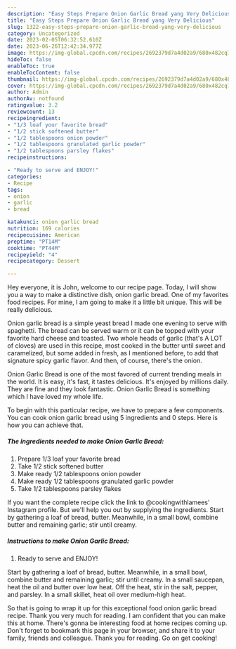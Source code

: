 ```yaml
---
description: "Easy Steps Prepare Onion Garlic Bread yang Very Delicious"
title: "Easy Steps Prepare Onion Garlic Bread yang Very Delicious"
slug: 1322-easy-steps-prepare-onion-garlic-bread-yang-very-delicious
category: Uncategorized
date: 2023-02-05T06:32:52.610Z
date: 2023-06-26T12:42:34.977Z
image: https://img-global.cpcdn.com/recipes/2692379d7a4d02a9/680x482cq70/onion-garlic-bread-recipe-main-photo.jpg
hideToc: false
enableToc: true
enableTocContent: false
thumbnail: https://img-global.cpcdn.com/recipes/2692379d7a4d02a9/680x482cq70/onion-garlic-bread-recipe-main-photo.jpg
cover: https://img-global.cpcdn.com/recipes/2692379d7a4d02a9/680x482cq70/onion-garlic-bread-recipe-main-photo.jpg
author: Admin
authorAv: notfound
ratingvalue: 3.2
reviewcount: 13
recipeingredient:
- "1/3 loaf your favorite bread"
- "1/2 stick softened butter"
- "1/2 tablespoons onion powder"
- "1/2 tablespoons granulated garlic powder"
- "1/2 tablespoons parsley flakes"
recipeinstructions:

- "Ready to serve and ENJOY!"
categories:
- Recipe
tags:
- onion
- garlic
- bread

katakunci: onion garlic bread 
nutrition: 169 calories
recipecuisine: American
preptime: "PT14M"
cooktime: "PT44M"
recipeyield: "4"
recipecategory: Dessert

---
```



Hey everyone, it is John, welcome to our recipe page. Today, I will show you a way to make a distinctive dish, onion garlic bread. One of my favorites food recipes. For mine, I am going to make it a little bit unique. This will be really delicious.

Onion garlic bread is a simple yeast bread I made one evening to serve with spaghetti. The bread can be served warm or it can be topped with your favorite hard cheese and toasted. Two whole heads of garlic (that&#39;s A LOT of cloves) are used in this recipe, most cooked in the butter until sweet and caramelized, but some added in fresh, as I mentioned before, to add that signature spicy garlic flavor. And then, of course, there&#39;s the onion.

Onion Garlic Bread is one of the most favored of current trending meals in the world. It is easy, it's fast, it tastes delicious. It's enjoyed by millions daily. They are fine and they look fantastic. Onion Garlic Bread is something which I have loved my whole life.


To begin with this particular recipe, we have to prepare a few components. You can cook onion garlic bread using 5 ingredients and 0 steps. Here is how you can achieve that.

<!--inarticleads1-->

##### The ingredients needed to make Onion Garlic Bread:

1. Prepare 1/3 loaf your favorite bread
1. Take 1/2 stick softened butter
1. Make ready 1/2 tablespoons onion powder
1. Make ready 1/2 tablespoons granulated garlic powder
1. Take 1/2 tablespoons parsley flakes


If you want the complete recipe click the link to @cookingwithlamees&#39; Instagram profile. But we&#39;ll help you out by supplying the ingredients. Start by gathering a loaf of bread, butter. Meanwhile, in a small bowl, combine butter and remaining garlic; stir until creamy. 

<!--inarticleads2-->

##### Instructions to make Onion Garlic Bread:


1. Ready to serve and ENJOY!

Start by gathering a loaf of bread, butter. Meanwhile, in a small bowl, combine butter and remaining garlic; stir until creamy. In a small saucepan, heat the oil and butter over low heat. Off the heat, stir in the salt, pepper, and parsley. In a small skillet, heat oil over medium-high heat. 

So that is going to wrap it up for this exceptional food onion garlic bread recipe. Thank you very much for reading. I am confident that you can make this at home. There's gonna be interesting food at home recipes coming up. Don't forget to bookmark this page in your browser, and share it to your family, friends and colleague. Thank you for reading. Go on get cooking!
